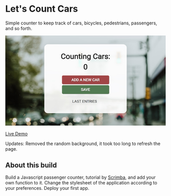 # Let's Count Cars

Simple counter to keep track of cars, bicycles, pedestrians, passengers, and so forth.

![screencap](https://github.com/BetiseMe/counter/blob/main/count.jpg?raw=true)

[Live Demo](https://countcars.netlify.app/)

Updates: Removed the random background, it took too long to refresh the page.

## About this build

Build a Javascript passenger counter, tutorial by [Scrimba](https://scrimba.com/), and add your own function to it. Change the stylesheet of the application according to your preferences. Deploy your first app.

